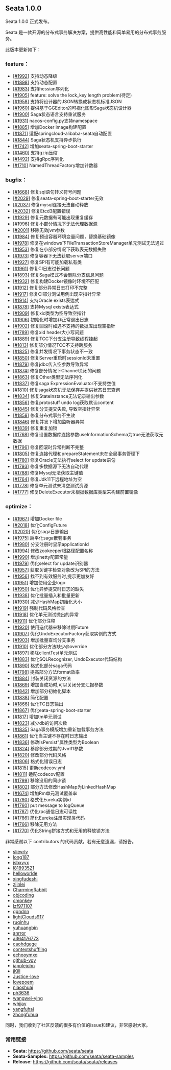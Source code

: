 ## Seata 1.0.0

Seata 1.0.0 正式发布。

Seata 是一款开源的分布式事务解决方案，提供高性能和简单易用的分布式事务服务。

此版本更新如下：


### feature：
- [[#1992](https://github.com/seata/seata/pull/1992)] 支持动态降级
- [[#1898](https://github.com/seata/seata/pull/1898)] 支持动态配置
- [[#1983](https://github.com/seata/seata/pull/1983)] 支持hessian序列化
- [[#1905](https://github.com/seata/seata/pull/1905)] feature: solve the lock_key length problem(待定)
- [[#1958](https://github.com/seata/seata/pull/1958)] 支持将设计器的JSON转换成状态机标准JSON
- [[#1960](https://github.com/seata/seata/pull/1960)] 提供基于GGEditor的可视化图形Saga状态机设计器
- [[#1900](https://github.com/seata/seata/pull/1900)] Saga状态语言支持重试服务
- [[#1931](https://github.com/seata/seata/pull/1931)] nacos-config.py支持namespace
- [[#1885](https://github.com/seata/seata/pull/1885)] 增加Docker image构建配置
- [[#1871](https://github.com/seata/seata/pull/1871)] 适配springcloud-alibaba-seata自动配置
- [[#1844](https://github.com/seata/seata/pull/1844)] Saga状态机支持异步执行
- [[#1742](https://github.com/seata/seata/pull/1742)] 增加seata-spring-boot-starter
- [[#1460](https://github.com/seata/seata/pull/1460)] 支持gzip压缩
- [[#1492](https://github.com/seata/seata/pull/1492)] 支持gRpc序列化
- [[#1710](https://github.com/seata/seata/pull/1710)] NamedThreadFactory增加计数器

### bugfix：
- [[#1668](https://github.com/seata/seata/pull/1668)] 修复sql语句转义符号问题
- [[#2029](https://github.com/seata/seata/pull/2029)] 修复seata-spring-boot-starter无效
- [[#2037](https://github.com/seata/seata/pull/2037)] 修复mysql连接无法自动释放
- [[#2032](https://github.com/seata/seata/pull/2032)] 修复Etcd3配置错误
- [[#1929](https://github.com/seata/seata/pull/1929)] 修复元数据有可能出现重复缓存
- [[#1996](https://github.com/seata/seata/pull/1996)] 修复小部分情况下无法代理数据源
- [[#2001](https://github.com/seata/seata/pull/2001)] 移除无效jvm参数
- [[#1984](https://github.com/seata/seata/pull/1984)] 修复预设容器环境变量问题，替换基础镜像
- [[#1978](https://github.com/seata/seata/pull/1978)] 修复在windows下FileTransactionStoreManager单元测试无法通过
- [[#1953](https://github.com/seata/seata/pull/1953)] 修复在小部分情况下获取表元数据失败
- [[#1973](https://github.com/seata/seata/pull/1973)] 修复容器下无法获取server端口
- [[#1927](https://github.com/seata/seata/pull/1927)] 修复SPI有可能加载私有类
- [[#1961](https://github.com/seata/seata/pull/1961)] 修复CI日志过长问题
- [[#1893](https://github.com/seata/seata/pull/1893)] 修复Saga模式不会删除分支信息问题
- [[#1932](https://github.com/seata/seata/pull/1932)] 修复构建Docker镜像时环境不匹配
- [[#1912](https://github.com/seata/seata/pull/1912)] 修复部分异常日志打印不完整
- [[#1917](https://github.com/seata/seata/pull/1917)] 修复CI部分测试用例出现空指针异常
- [[#1914](https://github.com/seata/seata/pull/1914)] 支持Oracle exists表达式
- [[#1878](https://github.com/seata/seata/pull/1878)] 支持Mysql exists表达式
- [[#1909](https://github.com/seata/seata/pull/1909)] 修复xid类型为空导致空指针
- [[#1906](https://github.com/seata/seata/pull/1906)] 初始化时增加非正常退出日志
- [[#1902](https://github.com/seata/seata/pull/1902)] 修复回滚时如遇不支持的数据库出现空指针
- [[#1789](https://github.com/seata/seata/pull/1789)] 修复xid header大小写问题
- [[#1889](https://github.com/seata/seata/pull/1889)] 修复TCC下分支注册导致线程挂起
- [[#1813](https://github.com/seata/seata/pull/1813)] 修复部分情况TCC不支持跨服务
- [[#1825](https://github.com/seata/seata/pull/1825)] 修复并发情况下事务状态不一致
- [[#1850](https://github.com/seata/seata/pull/1850)] 修复Server重启时sessionId未重置
- [[#1879](https://github.com/seata/seata/pull/1879)] 修复jdbc传入空参数导致异常
- [[#1874](https://github.com/seata/seata/pull/1874)] 修复部分情况下Channel关闭的问题
- [[#1863](https://github.com/seata/seata/pull/1863)] 修复Other类型无法序列化
- [[#1837](https://github.com/seata/seata/pull/1837)] 修复saga ExpressionEvaluator不支持空值
- [[#1810](https://github.com/seata/seata/pull/1810)] 修复saga状态机无法保存并提供状态日志查询
- [[#1834](https://github.com/seata/seata/pull/1834)] 修复StateInstance无法记录输出参数
- [[#1856](https://github.com/seata/seata/pull/1856)] 修复protostuff undo log获取默认content
- [[#1845](https://github.com/seata/seata/pull/1845)] 修复分支提交失败, 导致空指针异常
- [[#1858](https://github.com/seata/seata/pull/1858)] 修复分布式事务不生效
- [[#1846](https://github.com/seata/seata/pull/1846)] 修复并发下增加监听器异常
- [[#1839](https://github.com/seata/seata/pull/1839)] 修复重复加锁
- [[#1768](https://github.com/seata/seata/pull/1768)] 修复设置数据库连接参数useInformationSchema为true无法获取元数据
- [[#1796](https://github.com/seata/seata/pull/1796)] 修复回滚时异常判断不完整
- [[#1805](https://github.com/seata/seata/pull/1805)] 修复连接代理和prepareStatement未在全局事务管理下
- [[#1780](https://github.com/seata/seata/pull/1780)] 修复Oracle无法执行select for update语句
- [[#1793](https://github.com/seata/seata/pull/1793)] 修复多数据源下无法自动代理
- [[#1788](https://github.com/seata/seata/pull/1788)] 修复Mysql无法获取主键值
- [[#1764](https://github.com/seata/seata/pull/1764)] 修复Jdk11下远程地址为空
- [[#1778](https://github.com/seata/seata/pull/1778)] 修复单元测试未清空测试资源
- [[#1777](https://github.com/seata/seata/pull/1777)] 修复DeleteExecutor未根据数据库类型来构建前置镜像



### optimize： 
- [[#1967](https://github.com/seata/seata/pull/1967)] 增加Docker file
- [[#2018](https://github.com/seata/seata/pull/2018)] 优化ConfigFuture
- [[#2020](https://github.com/seata/seata/pull/2020)] 优化saga日志输出
- [[#1975](https://github.com/seata/seata/pull/1975)] 扁平化saga嵌套事务
- [[#1980](https://github.com/seata/seata/pull/1980)] 分支注册时显示applicationId
- [[#1994](https://github.com/seata/seata/pull/1994)] 修改zookeeper根路径配置名称
- [[#1990](https://github.com/seata/seata/pull/1990)] 增加netty配置常量
- [[#1979](https://github.com/seata/seata/pull/1979)] 优化select for update识别器
- [[#1957](https://github.com/seata/seata/pull/1957)] 获取关键字检查对象改为SPI的方法
- [[#1956](https://github.com/seata/seata/pull/1956)] 找不到有效服务时,提示更加友好
- [[#1951](https://github.com/seata/seata/pull/1951)] 增加使用企业logo
- [[#1950](https://github.com/seata/seata/pull/1950)] 优化异步提交时日志的缺失
- [[#1938](https://github.com/seata/seata/pull/1938)] 优化批量插入和批量更新
- [[#1930](https://github.com/seata/seata/pull/1930)] 减少HashMap初始化大小
- [[#1919](https://github.com/seata/seata/pull/1919)] 强制代码风格检查
- [[#1918](https://github.com/seata/seata/pull/1918)] 优化单元测试抛出的异常
- [[#1911](https://github.com/seata/seata/pull/1911)] 优化部分注释
- [[#1920](https://github.com/seata/seata/pull/1920)] 使用迭代器来移除过期Future
- [[#1907](https://github.com/seata/seata/pull/1907)] 优化UndoExecutorFactory获取实例的方式
- [[#1903](https://github.com/seata/seata/pull/1903)] 增加批量查询分支事务
- [[#1910](https://github.com/seata/seata/pull/1910)] 优化部分方法缺少@override
- [[#1897](https://github.com/seata/seata/pull/1897)] 移除clientTest单元测试
- [[#1883](https://github.com/seata/seata/pull/1883)] 优化SQLRecognizer, UndoExecutor代码结构
- [[#1890](https://github.com/seata/seata/pull/1890)] 格式化部分saga代码
- [[#1798](https://github.com/seata/seata/pull/1798)] 提高部分方法format效率
- [[#1884](https://github.com/seata/seata/pull/1884)] 封装关闭资源的方法
- [[#1869](https://github.com/seata/seata/pull/1869)] 增加当成功时,可以关闭分支汇报参数
- [[#1842](https://github.com/seata/seata/pull/1842)] 增加部分初始化脚本
- [[#1838](https://github.com/seata/seata/pull/1838)] 简化配置
- [[#1866](https://github.com/seata/seata/pull/1866)] 优化TC日志输出
- [[#1867](https://github.com/seata/seata/pull/1867)] 优化eata-spring-boot-starter
- [[#1817](https://github.com/seata/seata/pull/1817)] 增加tm单元测试
- [[#1823](https://github.com/seata/seata/pull/1823)] 减少db的访问次数
- [[#1835](https://github.com/seata/seata/pull/1835)] Saga事务模版增加重新加载事务方法
- [[#1861](https://github.com/seata/seata/pull/1861)] 优化当主键不存在时日志输出
- [[#1836](https://github.com/seata/seata/pull/1836)] 修改IsPersist"属性类型为Boolean
- [[#1824](https://github.com/seata/seata/pull/1824)] 移除部分过期的Jvm11参数
- [[#1820](https://github.com/seata/seata/pull/1820)] 修改部分代码风格
- [[#1806](https://github.com/seata/seata/pull/1806)] 格式化错误日志
- [[#1815](https://github.com/seata/seata/pull/1815)] 更新codecov.yml
- [[#1811](https://github.com/seata/seata/pull/1811)] 适配codecov配置
- [[#1799](https://github.com/seata/seata/pull/1799)] 移除没用的同步锁
- [[#1802](https://github.com/seata/seata/pull/1802)] 部分方法修改HashMap为LinkedHashMap
- [[#1674](https://github.com/seata/seata/pull/1674)] 增加Rm单元测试覆盖率
- [[#1790](https://github.com/seata/seata/pull/1790)] 格式化Eureka实例id
- [[#1760](https://github.com/seata/seata/pull/1760)] put message to logQueue
- [[#1787](https://github.com/seata/seata/pull/1787)] 优化rpc通信日志可读性
- [[#1786](https://github.com/seata/seata/pull/1786)] 简化Eureka注册实现类代码
- [[#1766](https://github.com/seata/seata/pull/1766)] 移除无用方法
- [[#1770](https://github.com/seata/seata/pull/1770)] 优化String拼接方式和无用的释放锁方法



非常感谢以下 contributors 的代码贡献。若有无意遗漏，请报告。
- [slievrly](https://github.com/slievrly)
- [long187](https://github.com/long187)
- [jsbxyyx](https://github.com/jsbxyyx)
- [l81893521](https://github.com/l81893521)
- [helloworlde](https://github.com/helloworlde)
- [xingfudeshi](https://github.com/xingfudeshi)
- [zjinlei](https://github.com/zjinlei)
- [CharmingRabbit](https://github.com/CharmingRabbit)
- [objcoding](https://github.com/objcoding)
- [cmonkey](https://github.com/cmonkey)
- [lzf971107](https://github.com/lzf971107)
- [ggndnn](https://github.com/ggndnn)
- [lightClouds917](https://github.com/lightClouds917)
- [ruqinhu](https://github.com/ruqinhu)
- [yuhuangbin](https://github.com/yuhuangbin)
- [anrror](https://github.com/anrror)
- [a364176773](https://github.com/a364176773)
- [caohdgege](https://github.com/caohdgege)
- [contextshuffling](https://github.com/contextshuffling)
- [echooymxq](https://github.com/echooymxq)
- [github-ygy](https://github.com/github-ygy)
- [iapplejohn](https://github.com/iapplejohn)
- [jKill](https://github.com/jKill)
- [Justice-love](https://github.com/Justice-love)
- [lovepoem](https://github.com/lovepoem)
- [niaoshuai](https://github.com/niaoshuai)
- [ph3636](https://github.com/ph3636)
- [wangwei-ying](https://github.com/wangwei-ying)
- [whjjay](https://github.com/whjjay)
- [yangfuhai](https://github.com/yangfuhai)
- [zhongfuhua](https://github.com/zhongfuhua)

同时，我们收到了社区反馈的很多有价值的issue和建议，非常感谢大家。


### 常用链接
- **Seata:** https://github.com/seata/seata  
- **Seata-Samples:** https://github.com/seata/seata-samples   
- **Release:** https://github.com/seata/seata/releases